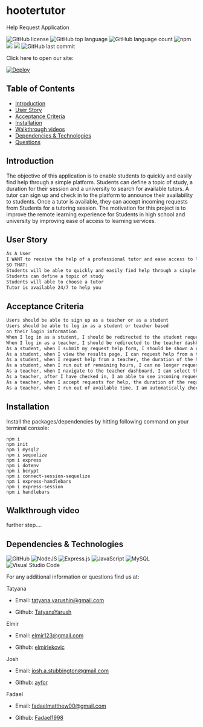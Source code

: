 # hootertutor

Help Request Application


![GitHub license](https://img.shields.io/badge/license-MIT-blue.svg)
![GitHub top language](https://img.shields.io/github/languages/top/elmirlekovic/hootertutor?color=yellow&logo=JavaScript&logoColor=green)
![GitHub language count](https://img.shields.io/github/languages/count/elmirlekovic/hootertutor)
![npm](https://img.shields.io/npm/v/npm?color=orange&logo=npm)
 <img src="https://img.shields.io/badge/Sequelize-blue"  />
 <img src="https://img.shields.io/badge/dotenv-green" />
![GitHub last commit](https://img.shields.io/github/last-commit/elmirlekovic/hootertutor)


Click here to open our site:

[![Deploy](https://www.herokucdn.com/deploy/button.svg)](https://.......)


 ## Table of Contents
- [Introduction](#introduction)
- [User Story](#user-story)
- [Acceptance Criteria](#acceptance-criteria)
- [Installation](#installation)
- [Walkthrough videos](#walkthrough-videos)
- [Dependencies & Technologies](#Dependencies-&-technologies)
- [Questions](#questions)


## Introduction
The objective of this application is to enable students to quickly and easily find help through a simple platform. Students can define a topic of study, a duration for their session and a university to search for available tutors. A tutor can sign up and check in to the platform to announce their availability to students. Once a tutor is available, they can accept incoming requests from Students for a tutoring session. The motivation for this project is to improve the remote learning experience for Students in high school and university by improving ease of access to learning services.

## User Story

```md
As A User 
I WANT to receive the help of a professional tutor and ease access to learning services
SO THAT:
Students will be able to quickly and easily find help through a simple platform
Students can define a topic of study
Students will able to choose a tutor
Tutor is available 24/7 to help you
```

## Acceptance Criteria

```md
Users should be able to sign up as a teacher or as a student
Users should be able to log in as a student or teacher based 
on their login information
When I log in as a student, I should be redirected to the student request help form 
When I log in as a teacher, I should be redirected to the teacher dashboard
As a student, when I submit my request help form, I should be shown a results page that displays the teachers currently available that fit my criteria
As a student, when I view the results page, I can request help from a teacher
As a student, when I request help from a teacher, the duration of the help session is subtracted from my number of hours remaining
As a student, when I run out of remaining hours, I can no longer request help using the form until reset time (to be determined)
As a teacher, when I navigate to the teacher dashboard, I can select the check-in button and specify the amount of time I am available
As a teacher, after I have checked in, I am able to see incoming requests for help from students
As a teacher, when I accept requests for help, the duration of the request is subtracted from my available time
As a teacher, when I run out of available time, I am automatically checked out and can no longer accept requests 
```

## Installation
Install the packages/dependencies by hitting following command on your terminal console:

```
npm i
npm init
npm i mysql2
npm i sequelize
npm i express
npm i dotenv
npm i bcrypt
npm i connect-session-sequelize
npm i express-handlebars
npm i express-session
npm i handlebars

```

## Walkthrough video
 further step....


## Dependencies & Technologies

<p>
<img alt="GitHub" src="https://img.shields.io/badge/github-%23121011.svg?&style=for-the-badge&logo=github&logoColor=white"/>
<img alt="NodeJS" src="https://img.shields.io/badge/node.js-%2343853D.svg?&style=for-the-badge&logo=node.js&logoColor=white"/>
<img alt="Express.js" src="https://img.shields.io/badge/express.js-%23404d59.svg?&style=for-the-badge"/>
<img alt="JavaScript" src="https://img.shields.io/badge/javascript-%23323330.svg?&style=for-the-badge&logo=javascript&logoColor=%23F7DF1E"/>
<img alt="MySQL" src="https://img.shields.io/badge/mysql-%2300f.svg?&style=for-the-badge&logo=mysql&logoColor=white"/>

<img alt="Visual Studio Code" src="https://img.shields.io/badge/VisualStudioCode-0078d7.svg?&style=for-the-badge&logo=visual-studio-code&logoColor=white"/>
</p>


For any additional information or questions find us at:

Tatyana

 - Email: [tatyana.yarushin@gmail.com](mailto:tatyana.yarushin@gmail.com)
 
 - Github: [TatyanaYarush](https://github.com/TatyanaYarush)

Elmir

 - Email: [elmir123@gmail.com](mailto:elmir123@gmail.com)
 
 - Github: [elmirlekovic](https://github.com/elmirlekovic)


Josh

 - Email: [josh.a.stubbington@gmail.com](mailto:josh.a.stubbington@gmail.com)
 
 - Github: [ayfor](https://github.com/ayfor)


Fadael

 - Email: [fadaelmatthew00@gmail.com](mailto:fadaelmatthew00@gmail.com)
 
 - Github: [Fadael1998](https://github.com/Fadael1998)











